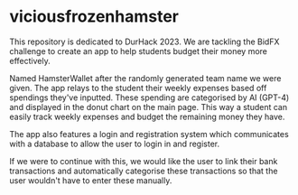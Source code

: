 # viciousfrozenhamster

This repository is dedicated to DurHack 2023. We are tackling the BidFX challenge to create an app to help students budget their money more effectively.

Named HamsterWallet after the randomly generated team name we were given. The app relays to the student their weekly expenses based off spendings they've inputted. These spending are categorised by AI (GPT-4) and displayed in the donut chart on the main page. This way a student can easily track weekly expenses and budget the remaining money they have.

The app also features a login and registration system which communicates with a database to allow the user to login in and register. 

If we were to continue with this, we would like the user to link their bank transactions and automatically categorise these transactions so that the user wouldn't have to enter these manually.
